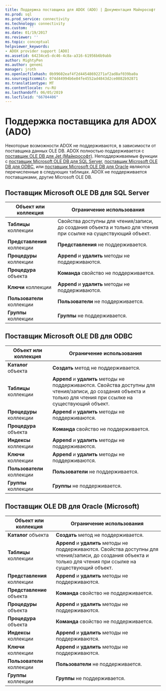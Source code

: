 ```yaml
---
title: Поддержка поставщика для ADOX (ADO) | Документация Майкрософт
ms.prod: sql
ms.prod_service: connectivity
ms.technology: connectivity
ms.custom: ''
ms.date: 01/19/2017
ms.reviewer: ''
ms.topic: conceptual
helpviewer_keywords:
- ADOX provider support [ADO]
ms.assetid: 64234ce5-dc46-4c8a-a316-61956b6b9abb
author: MightyPen
ms.author: genemi
manager: jroth
ms.openlocfilehash: 0b99602eaf4f2d44548692271af2ad8af039ba0a
ms.sourcegitcommit: 074d44994b6e84fe4552ad4843d2ce0882b92871
ms.translationtype: MT
ms.contentlocale: ru-RU
ms.lasthandoff: 06/05/2019
ms.locfileid: "66704406"
---
```

# <a name="provider-support-for-adox-ado"></a>Поддержка поставщика для ADOX (ADO)
Некоторые возможности ADOX не поддерживаются, в зависимости от поставщика данных OLE DB. ADOX полностью поддерживается с [поставщик OLE DB для Jet (Майкрософт)](../../../ado/guide/appendixes/microsoft-ole-db-provider-for-microsoft-jet.md). Неподдерживаемые функции с [поставщик Microsoft OLE DB для SQL Server](../../../ado/guide/appendixes/microsoft-ole-db-provider-for-sql-server.md), [поставщик Microsoft OLE DB для ODBC](../../../ado/guide/appendixes/microsoft-ole-db-provider-for-odbc.md), или [поставщик Microsoft OLE DB для Oracle](../../../ado/guide/appendixes/microsoft-ole-db-provider-for-oracle.md) являются перечисленные в следующих таблицах. ADOX не поддерживается поставщиками, другие Microsoft OLE DB.  
  
## <a name="microsoft-ole-db-provider-for-sql-server"></a>Поставщик Microsoft OLE DB для SQL Server  
  
|Объект или коллекция|Ограничение использования|  
|--------------------------|-----------------------|  
|**Таблицы** коллекции|Свойства доступны для чтения/записи, до создания объекта и только для чтения при ссылке на существующий объект.|  
|**Представления** коллекции|**Представления** не поддерживается.|  
|**Процедуры** коллекции|**Append** и **удалить** методы не поддерживаются.|  
|**Процедура** объекта|**Команда** свойство не поддерживается.|  
|**Ключи** коллекции|**Append** и **удалить** методы не поддерживаются.|  
|**Пользователи** коллекции|**Пользователи** не поддерживается.|  
|**Группы** коллекции|**Группы** не поддерживается.|  
  
## <a name="microsoft-ole-db-provider-for-odbc"></a>Поставщик Microsoft OLE DB для ODBC  
  
|Объект или коллекция|Ограничение использования|  
|--------------------------|-----------------------|  
|**Каталог** объекта|**Создать** метод не поддерживается.|  
|**Таблицы** коллекции|**Append** и **удалить** методы не поддерживаются. Свойства доступны для чтения/записи, до создания объекта и только для чтения при ссылке на существующий объект.|  
|**Процедуры** коллекции|**Append** и **удалить** методы не поддерживаются.|  
|**Процедура** объекта|**Команда** свойство не поддерживается.|  
|**Индексы** коллекции|**Append** и **удалить** методы не поддерживаются.|  
|**Ключи** коллекции|**Append** и **удалить** методы не поддерживаются.|  
|**Пользователи** коллекции|**Пользователи** не поддерживается.|  
|**Группы** коллекции|**Группы** не поддерживается.|  
  
## <a name="microsoft-ole-db-provider-for-oracle"></a>Поставщик OLE DB для Oracle (Microsoft)  
  
|Объект или коллекция|Ограничение использования|  
|--------------------------|-----------------------|  
|**Каталог** объекта|**Создать** метод не поддерживается.|  
|**Таблицы** коллекции|**Append** и **удалить** методы не поддерживаются. Свойства доступны для чтения/записи, до создания объекта и только для чтения при ссылке на существующий объект.|  
|**Представления** коллекции|**Append** и **удалить** методы не поддерживаются.|  
|**Представление** объекта|**Команда** свойство не поддерживается.|  
|**Процедуры** объекта|**Append** и **удалить** методы не поддерживаются.|  
|**Процедура** объекта|**Команда** свойство не поддерживается.|  
|**Индексы** коллекции|**Append** и **удалить** методы не поддерживаются.|  
|**Ключи** коллекции|**Append** и **удалить** методы не поддерживаются.|  
|**Пользователи** коллекции|**Пользователи** не поддерживается.|  
|**Группы** коллекции|**Группы** не поддерживается.|
